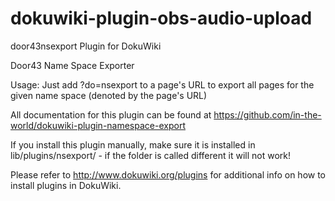 dokuwiki-plugin-obs-audio-upload
================================

door43nsexport Plugin for DokuWiki

Door43 Name Space Exporter

Usage: Just add ?do=nsexport to a page's URL to export all pages for the given name space (denoted by the page's URL)

All documentation for this plugin can be found at
https://github.com/in-the-world/dokuwiki-plugin-namespace-export

If you install this plugin manually, make sure it is installed in
lib/plugins/nsexport/ - if the folder is called different it
will not work!

Please refer to http://www.dokuwiki.org/plugins for additional info
on how to install plugins in DokuWiki.
